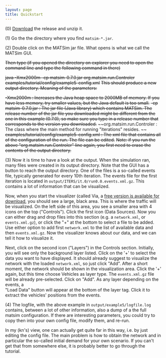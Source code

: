 ```yaml
---
layout: page
title: Quickstart
---
```



(0) [Download](/downloads) the release and unzip it.


(1) Go the the directory where you find `matsim-*.jar`.


(2) Double click on the MATSim jar file.  What opens is what we call the MATSim GUI.

~~Then type (if you opened the directory on explorer you need to open the command line and type the following command in there)~~

~~java -Xmx2000m -cp matsim-0.7.0.jar org.matsim.run.Controler examples/tutorial/config/example5-config.xml~~
~~This should produce a new output directory.  Meaning of the parameters:~~

~~-Xmx2000m : Increases the Java heap space to 2000MB of memory. If you have less memory, try smaller values, but the Java default is too small.~~
~~-cp matsim-0.7.0.jar : The jar file (Java library) which contains MATSim. The release number of the jar file you downloaded might be different from the one in this example (0.7.0), so make sure you type in a release number that corresponds to the version you downloaded.~~
~~org.matsim.run.Controler : The class where the main method for running "iterations" resides. ~~
~~examples/tutorial/config/example5-config.xml : The xml file that contains all of the configuration of the run.  The file can be edited.~~
~~Note: if you run the above "org.matsim.run.Controler" line again, you first need to erase the contents of the output directory.~~


(3) Now it is time to have a look at the output. When the simulation ran, 
many files were created in its output directory. Note that the GUI has a 
button to reach the output directory. One of the files is a so-called events file, 
typically generated for every 10th iteration. The events file for the first 
iteration is located in `output/ITERS/it.0/run0.0.events.xml.gz`. This contains
a lot of information that can be visualized. 

Now, when you start the visualizer (called Via, a [free version is 
available for download](http://via.senozon.com), you should see a large, black area. This is 
where the traffic will be visualized. On the left side of this area, you 
see a smaller area with 4 icons on the top ("Controls"). Click the first
icon (Data Sources). Now you can either drag and drop files into 
this section (e.g. a `network.xml`, or `events.xml.gz`), or click the "+" 
at the bottom to select a file to be added. Use either option to add first 
`network.xml` to the list of available data and then `events.xml.gz`. 
Now the visualizer knows about our data, and we can tell it how to visualize it.

Next, click on the second icon ("Layers") in the Controls section. 
Initially, you will see only the background layer listed. Click on
the '+' to select the data you want to have displayed. It should already 
suggest to visualize the network with the loaded `network.xml`, so just
click "Add". After a short moment, the network should be shown in the 
visualization area. Click the '+' again, but this time choose Vehicles as 
layer type. The `events.xml.gz` file will be already pre-selected. 
Click on "Add". As any layer depending on the events, a  
"Load Data" button will appear at the bottom of the layer tag. 
Click it to extract the vehicles' positions from the events.

 
(4) The logfile, with the above example in `output/example5/logfile.log` 
contains, between a lot of other information, also a dump of a the full 
matsim configuration.  If there are interesting parameters, you could try 
to copy then into your own config file, modify them, and re-run.

In my (kn's) view, one can actually get quite far in this way, i.e. by just editing the config file.  The main problem is how to obtain the network and in particular the so-called initial demand for your own scenario.  If you can't get that from somewhere else, it is probably better to go through the tutorial.